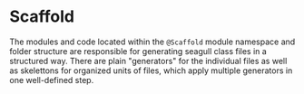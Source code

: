 # Scaffold

The modules and code located within the `@Scaffold` module namespace and folder
structure are responsible for generating seagull class files in a structured
way.
There are plain "generators" for the individual files as well as skelettons for
organized units of files, which apply multiple generators in one well-defined
step.
